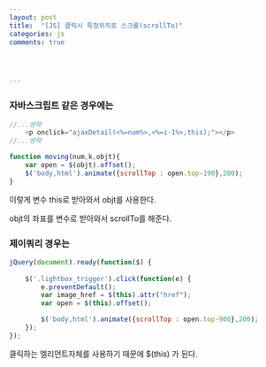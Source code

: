 ```yaml
---
layout: post
title:  "[JS] 클릭시 특정위치로 스크롤(scrollTo)"
categories: js
comments: true




---
```




### 자바스크립트 같은 경우에는

```javascript
//...생략
    <p onclick="ajaxDetail(<%=num%>,<%=i-1%>,this);"></p>
//...생략

function moving(num,k,objt){
    var open = $(objt).offset();
    $('body,html').animate({scrollTop : open.top-190},200);        
}
```

이렇게 변수 this로 받아와서 objt를 사용한다.

objt의 좌표를 변수로 받아와서  scrollTo를 해준다.





### 제이쿼리 경우는

```javascript
jQuery(document).ready(function($) {
	
	$('.lightbox_trigger').click(function(e) {
		e.preventDefault();
		var image_href = $(this).attr("href");
		var open = $(this).offset();

        $('body,html').animate({scrollTop : open.top-900},200);
	});
});
```

클릭하는 엘리먼트자체를 사용하기 때문에 $(this) 가 된다.

